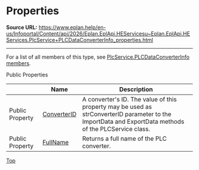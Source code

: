 # Properties

**Source URL:** https://www.eplan.help/en-us/Infoportal/Content/api/2026/Eplan.EplApi.HEServicesu~Eplan.EplApi.HEServices.PlcService+PLCDataConverterInfo_properties.html

---

For a list of all members of this type, see [PlcService.PLCDataConverterInfo members](Eplan.EplApi.HEServicesu~Eplan.EplApi.HEServices.PlcService+PLCDataConverterInfo_members.html).

Public Properties

|  | Name | Description |
| --- | --- | --- |
| Public Property | [ConverterID](Eplan.EplApi.HEServicesu~Eplan.EplApi.HEServices.PlcService+PLCDataConverterInfo~ConverterID.html) | A converter's ID. The value of this property may be used as strConverterID parameter to the ImportData and ExportData methods of the PLCService class. |
| Public Property | [FullName](Eplan.EplApi.HEServicesu~Eplan.EplApi.HEServices.PlcService+PLCDataConverterInfo~FullName.html) | Returns a full name of the PLC converter. |

[Top](#top)
